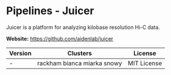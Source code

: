 # Pipelines - Juicer

Juicer is a platform for analyzing kilobase resolution Hi-C data.



**Website:** <https://github.com/aidenlab/juicer>

| Version | Clusters | License |
| ------- | -------- | ------- |
| - | rackham bianca miarka snowy | MIT License |
